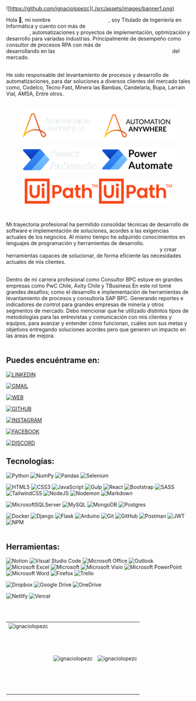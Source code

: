 ![https://github.com/ignaciolopezc](./src/assets/images/banner1.png)

Hola 👋, mi nombre <span style="color:white">**Ignacio López Campos**</span>, soy Titulado de Ingeniería en Informática y cuento con más de <span style="color:white">**16 años de experiencia en consultoría de procesos**</span>, automatizaciones y proyectos de implementación, optimización y desarrollo para variadas industrias. Principalmente de desempeño como consultor de procesos RPA con más de <span style="color:white">**5 años de experiencia**</span> desarrollando en las <span style="color:white">**3 principales herramientas de automatización**</span> del mercado. <br /><br />

He sido responsable del levantamiento de procesos y desarrollo de automatizaciones, para dar soluciones a diversos clientes del mercado tales como, Codelco, Tecno Fast, Minera las Bambas, Candelaria, Bupa, Larrain Vial, AMSA, Entre otros. <br /><br />

<div align="center">

![AA](./src/assets/icons/aa_dark.png#gh-dark-mode-only)
![AA](./src/assets/icons/aa_light.png#gh-light-mode-only)

![PP](./src/assets/icons/pp_dark.png#gh-dark-mode-only)
![PP](./src/assets/icons/pp_light.png#gh-light-mode-only)

![Ui](./src/assets/icons/uipath.png#gh-dark-mode-only)
![Ui](./src/assets/icons/uipath.png#gh-light-mode-only)

</div>
<br>

Mi trayectoria profesional ha permitido consolidar técnicas de desarrollo de software e implementación de soluciones, acordes a las exigencias actuales de los negocios. Al mismo tiempo he adquirido conocimientos en lenguajes de programación y herramientas de desarrollo. <span style="color:white">**Hoy mi fortaleza es combinar estos conocimientos para automatizar procesos**</span> y crear herramientas capaces de solucionar, de forma eficiente las necesidades actuales de mis clientes. <br /><br />

Dentro de mi carrera profesional como Consultor BPC estuve en grandes empresas como PwC Chile, Axity Chile y TBusiness En este rol tomé grandes desafíos; como el desarrollo e implementación de herramientas de levantamiento de procesos y consultoría SAP BPC. Generando reportes e indicadores de control para grandes empresas de minería y otros segmentos de mercado. Debo mencionar que he utilizado distintos tipos de metodologías para las entrevistas y comunicación con mis clientes y equipos, para avanzar y entender cómo funcionan, cuáles son sus metas y objetivos entregando soluciones acordes pero que generen un impacto en las áreas de mejora. <br /><br />

## Puedes encuéntrame en:

[![LINKEDIN](https://img.shields.io/badge/LinkedIn-www.linkedin.com/in/ignaciolopezcampos-0077B5?style=for-the-badge&logo=linkedin&logoColor=white&labelColor=101010)](https://www.linkedin.com/in/ignaciolopezcampos/)

[![GMAIL](https://img.shields.io/badge/Gmail-ignaciolopezc@gmail.com-D14836?style=for-the-badge&logo=Gmail&logoColor=white&labelColor=101010)]()

[![WEB](https://img.shields.io/badge/WEB-www.Ignaciolopezc.cl-0077B5?style=for-the-badge&logo=CLion&logoColor=white&labelColor=101010)](https://ignaciolopezcampos.cl/)

[![GITHUB](https://img.shields.io/badge/github-Ignaciolopezc-0077B5?style=for-the-badge&logo=github&logoColor=white&labelColor=101010)](https://github.com/ignaciolopezc)

[![INSTAGRAM](https://img.shields.io/badge/Instagram-@nacho_mlot-E4405F?style=for-the-badge&logo=instagram&logoColor=white&labelColor=101010)](https://www.instagram.com/nacho_mlot/)

[![FACEBOOK](https://img.shields.io/badge/Facebook-ignaciolopez-1877F2?style=for-the-badge&logo=facebook&logoColor=white&labelColor=101010)](https://www.facebook.com/ignacio.lopez.355)

[![DISCORD](https://img.shields.io/badge/Discord-mlotn5-5865F2?style=for-the-badge&logo=discord&logoColor=white&labelColor=101010)](https://discordapp.com/users/846197921766703134)

<!-- <h1 align="center"><b>Proyectos<b></h1>

- 👨‍💻 All of my projects are available at [www.ignaciolopezcampos.com](www.ignaciolopezcampos.com)
- 📫 How to reach me **Ignaciolopezc@gmail.com**
- ⚡ Web Scraping ...
- ⚡ Paginas desarrolladas ...
- ⚡ Cursos ...
- ⚡ Redes Sociales ... - LinkedIn - Pagina Web - GitHub
- 🔭 I’m currently working on [proyecto 1](link de proyecto
- 🌱 I’m currently learning **React y desarrollo Frontend**
- 👯 I’m looking to collaborate on ...
- 🤔 I’m looking for help with ...
- 💬 Ask me about ...
- 📫 How to reach me: ...
- 😄 Pronouns: ...
- ⚡ Fun fact: ...
- 🐕 mencionar a mlot<br><br> -->

## Tecnologías:

![Python](https://img.shields.io/badge/python-3670A0?style=for-the-badge&logo=python&logoColor=ffdd54)
![NumPy](https://img.shields.io/badge/numpy-%23013243.svg?style=for-the-badge&logo=numpy&logoColor=white)
![Pandas](https://img.shields.io/badge/pandas-%23150458.svg?style=for-the-badge&logo=pandas&logoColor=white)
![Selenium](https://img.shields.io/badge/-selenium-%43B02A?style=for-the-badge&logo=selenium&logoColor=white)

![HTML5](https://img.shields.io/badge/html5-%23E34F26.svg?style=for-the-badge&logo=html5&logoColor=white)
![CSS3](https://img.shields.io/badge/css3-%231572B6.svg?style=for-the-badge&logo=css3&logoColor=white)
![JavaScript](https://img.shields.io/badge/javascript-%23323330.svg?style=for-the-badge&logo=javascript&logoColor=%23F7DF1E)
![Gulp](https://img.shields.io/badge/GULP-%23CF4647.svg?style=for-the-badge&logo=gulp&logoColor=white)
![React](https://img.shields.io/badge/react-%2320232a.svg?style=for-the-badge&logo=react&logoColor=%2361DAFB)
![Bootstrap](https://img.shields.io/badge/bootstrap-%238511FA.svg?style=for-the-badge&logo=bootstrap&logoColor=white)
![SASS](https://img.shields.io/badge/SASS-hotpink.svg?style=for-the-badge&logo=SASS&logoColor=white)
![TailwindCSS](https://img.shields.io/badge/tailwindcss-%2338B2AC.svg?style=for-the-badge&logo=tailwind-css&logoColor=white)
![NodeJS](https://img.shields.io/badge/node.js-6DA55F?style=for-the-badge&logo=node.js&logoColor=white)
![Nodemon](https://img.shields.io/badge/NODEMON-%23323330.svg?style=for-the-badge&logo=nodemon&logoColor=%BBDEAD)
![Markdown](https://img.shields.io/badge/markdown-%23000000.svg?style=for-the-badge&logo=markdown&logoColor=white)

![MicrosoftSQLServer](https://img.shields.io/badge/Microsoft%20SQL%20Server-CC2927?style=for-the-badge&logo=microsoft%20sql%20server&logoColor=white)
![MySQL](https://img.shields.io/badge/mysql-%2300f.svg?style=for-the-badge&logo=mysql&logoColor=white)
![MongoDB](https://img.shields.io/badge/MongoDB-%234ea94b.svg?style=for-the-badge&logo=mongodb&logoColor=white)
![Postgres](https://img.shields.io/badge/postgres-%23316192.svg?style=for-the-badge&logo=postgresql&logoColor=white)

![Docker](https://img.shields.io/badge/docker-%230db7ed.svg?style=for-the-badge&logo=docker&logoColor=white)
![Django](https://img.shields.io/badge/django-%23092E20.svg?style=for-the-badge&logo=django&logoColor=white)
![Flask](https://img.shields.io/badge/flask-%23000.svg?style=for-the-badge&logo=flask&logoColor=white)
![Arduino](https://img.shields.io/badge/-Arduino-00979D?style=for-the-badge&logo=Arduino&logoColor=white)
![Git](https://img.shields.io/badge/git-%23F05033.svg?style=for-the-badge&logo=git&logoColor=white)
![GitHub](https://img.shields.io/badge/github-%23121011.svg?style=for-the-badge&logo=github&logoColor=white)
![Postman](https://img.shields.io/badge/Postman-FF6C37?style=for-the-badge&logo=postman&logoColor=white)
![JWT](https://img.shields.io/badge/JWT-black?style=for-the-badge&logo=JSON%20web%20tokens)
![NPM](https://img.shields.io/badge/NPM-%23CB3837.svg?style=for-the-badge&logo=npm&logoColor=white)
<br><br>

## Herramientas:

![Notion](https://img.shields.io/badge/Notion-%23000000.svg?style=for-the-badge&logo=notion&logoColor=white)
![Visual Studio Code](https://img.shields.io/badge/Visual%20Studio%20Code-0078d7.svg?style=for-the-badge&logo=visual-studio-code&logoColor=white)
![Microsoft Office](https://img.shields.io/badge/Microsoft_Office-D83B01?style=for-the-badge&logo=microsoft-office&logoColor=white)
![Outlook](https://img.shields.io/badge/Microsoft_Outlook-0078D4?style=for-the-badge&logo=microsoft-outlook&logoColor=white)
![Microsoft Excel](https://img.shields.io/badge/Microsoft_Excel-217346?style=for-the-badge&logo=microsoft-excel&logoColor=white)
![Microsoft](https://img.shields.io/badge/Microsoft-0078D4?style=for-the-badge&logo=microsoft&logoColor=white)
![Microsoft Visio ](https://img.shields.io/badge/Microsoft_Visio-3955A3?style=for-the-badge&logo=microsoft-visio&logoColor=white)
![Microsoft PowerPoint](https://img.shields.io/badge/Microsoft_PowerPoint-B7472A?style=for-the-badge&logo=microsoft-powerpoint&logoColor=white)
![Microsoft Word](https://img.shields.io/badge/Microsoft_Word-2B579A?style=for-the-badge&logo=microsoft-word&logoColor=white)
![Firefox](https://img.shields.io/badge/Firefox-FF7139?style=for-the-badge&logo=Firefox-Browser&logoColor=white)
![Trello](https://img.shields.io/badge/Trello-%23026AA7.svg?style=for-the-badge&logo=Trello&logoColor=white)

<!-- ![Visual Studio](https://img.shields.io/badge/Visual%20Studio-5C2D91.svg?style=for-the-badge&logo=visual-studio&logoColor=white) -->

![Dropbox](https://img.shields.io/badge/Dropbox-%233B4D98.svg?style=for-the-badge&logo=Dropbox&logoColor=white)
![Google Drive](https://img.shields.io/badge/Google%20Drive-4285F4?style=for-the-badge&logo=googledrive&logoColor=white)
![OneDrive](https://img.shields.io/badge/OneDrive-0078D4.svg?style=for-the-badge&logo=microsoftonedrive&logoColor=white)

![Netlify](https://img.shields.io/badge/netlify-%23000000.svg?style=for-the-badge&logo=netlify&logoColor=#00C7B7)
![Vercel](https://img.shields.io/badge/vercel-%23000000.svg?style=for-the-badge&logo=vercel&logoColor=white)

<!-- ![Azure](https://img.shields.io/badge/azure-%230072C6.svg?style=for-the-badge&logo=microsoftazure&logoColor=white) -->
<!-- ![Spotify](https://img.shields.io/badge/Spotify-1ED760?style=for-the-badge&logo=spotify&logoColor=white)
![WhatsApp](https://img.shields.io/badge/WhatsApp-25D366?style=for-the-badge&logo=whatsapp&logoColor=white)
[![Android](https://img.shields.io/badge/Android-3DDC84?style=for-the-badge&logo=android&logoColor=white&labelColor=101010)]() -->

<br><br>

<p align="center">
<table>
<tr style="border-collapse: collapse; border: none;">
    <td><img align="left" src="https://github-readme-stats.vercel.app/api/top-langs?username=ignaciolopezc&show_icons=true&locale=en&layout=compact" height="190" alt="ignaciolopezc" /></td>
    <td><img align="center" src="https://github-readme-stats.vercel.app/api?username=ignaciolopezc&show_icons=true&locale=en" height="190" alt="ignaciolopezc" /></td>
    <td><img align="center" src="https://github-readme-streak-stats.herokuapp.com/?user=ignaciolopezc&" height="190" alt="ignaciolopezc" /></td>
</tr>
</table>
</p>

#

#

#
